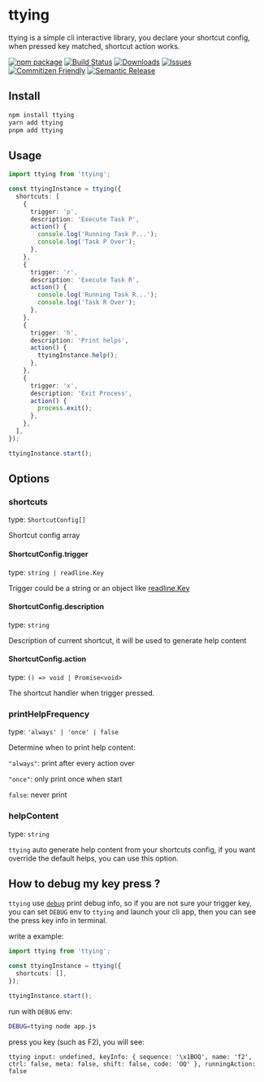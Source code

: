 # ttying

ttying is a simple cli interactive library, you declare your shortcut config, when pressed key matched, shortcut action works.

[![npm package][npm-img]][npm-url] [![Build Status][build-img]][build-url] [![Downloads][downloads-img]][downloads-url] [![Issues][issues-img]][issues-url] [![Commitizen Friendly][commitizen-img]][commitizen-url] [![Semantic Release][semantic-release-img]][semantic-release-url]

## Install

```bash
npm install ttying
yarn add ttying
pnpm add ttying
```

## Usage

```ts
import ttying from 'ttying';

const ttyingInstance = ttying({
  shortcuts: [
    {
      trigger: 'p',
      description: 'Execute Task P',
      action() {
        console.log('Running Task P...');
        console.log('Task P Over');
      },
    },
    {
      trigger: 'r',
      description: 'Execute Task R',
      action() {
        console.log('Running Task R...');
        console.log('Task R Over');
      },
    },
    {
      trigger: 'h',
      description: 'Print helps',
      action() {
        ttyingInstance.help();
      },
    },
    {
      trigger: 'x',
      description: 'Exit Process',
      action() {
        process.exit();
      },
    },
  ],
});

ttyingInstance.start();
```

## Options

### shortcuts

type: `ShortcutConfig[]`

Shortcut config array

#### ShortcutConfig.trigger

type: `string | readline.Key`

Trigger could be a string or an object like [readline.Key](https://nodejs.org/dist/latest-v18.x/docs/api/readline.html#rlwritedata-key)

#### ShortcutConfig.description

type: `string`

Description of current shortcut, it will be used to generate help content

#### ShortcutConfig.action

type: `() => void | Promise<void>`

The shortcut handler when trigger pressed.

### printHelpFrequency

type: `'always' | 'once' | false`

Determine when to print help content:

`"always"`: print after every action over

`"once"`: only print once when start

`false`: never print

### helpContent

type: `string`

`ttying` auto generate help content from your shortcuts config, if you want override the default helps, you can use this option.

## How to debug my key press ?

`ttying` use [`debug`](https://github.com/debug-js/debug) print debug info, so if you are not sure your trigger key, you can set `DEBUG` env to `ttying` and launch your cli app, then you can see the press key info in terminal.

write a example:

```ts app.js
import ttying from 'ttying';

const ttyingInstance = ttying({
  shortcuts: [],
});

ttyingInstance.start();
```

run with `DEBUG` env:

```bash
DEBUG=ttying node app.js
```

press you key (such as F2), you will see:

```log
ttying input: undefined, keyInfo: { sequence: '\x1BOQ', name: 'f2', ctrl: false, meta: false, shift: false, code: 'OQ' }, runningAction: false
```

[build-img]: https://github.com/kainstar/ttying/actions/workflows/release.yml/badge.svg
[build-url]: https://github.com/kainstar/ttying/actions/workflows/release.yml
[downloads-img]: https://img.shields.io/npm/dt/@kainstar/ttying
[downloads-url]: https://www.npmtrends.com/@kainstar/ttying
[npm-img]: https://img.shields.io/npm/v/@kainstar/ttying
[npm-url]: https://www.npmjs.com/package/@kainstar/ttying
[issues-img]: https://img.shields.io/github/issues/kainstar/ttying
[issues-url]: https://github.com/kainstar/ttying/issues
[semantic-release-img]: https://img.shields.io/badge/%20%20%F0%9F%93%A6%F0%9F%9A%80-semantic--release-e10079.svg
[semantic-release-url]: https://github.com/semantic-release/semantic-release
[commitizen-img]: https://img.shields.io/badge/commitizen-friendly-brightgreen.svg
[commitizen-url]: http://commitizen.github.io/cz-cli/
